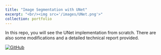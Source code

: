 ```yaml
---
title: "Image Segmentation with UNet"
excerpt: "<br/><img src='/images/UNet.png'>"
collection: portfolio
---
```


In this repo, you will see the UNet implementation from scratch. There are also some modifications and a detailed technical report provided.

<a href='https://github.com/hulkiciray/COMP548-HW3'>
  <img src='https://img.shields.io/badge/View_on-GitHub-blue?logo=github' alt='GitHub'>
</a>